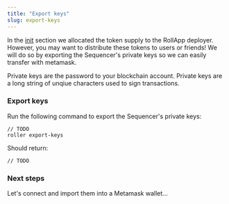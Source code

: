 ```yaml
---
title: "Export keys"
slug: export-keys
---
```


In the [init](./initialize.md) section we allocated the token supply to the RollApp deployer. However, you may want to distribute these tokens to users or friends! We will do so by exporting the Sequencer's private keys so we can easily transfer with metamask.

Private keys are the password to your blockchain account. Private keys are a long string of unqiue characters used to sign transactions.

### Export keys

Run the following command to export the Sequencer's private keys:

```
// TODO
roller export-keys
```

Should return:

```
// TODO
```

### Next steps

Let's connect and import them into a Metamask wallet...
